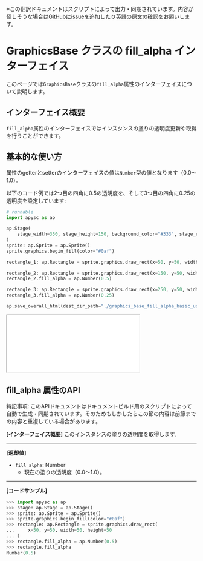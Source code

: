 <span class="inconspicuous-txt">※この翻訳ドキュメントはスクリプトによって出力・同期されています。内容が怪しそうな場合は<a href="https://github.com/simon-ritchie/apysc/issues" target="_blank">GitHubにissue</a>を追加したり[英語の原文](https://simon-ritchie.github.io/apysc/en/graphics_base_fill_alpha.html)の確認をお願いします。</span>

# GraphicsBase クラスの fill_alpha インターフェイス

このページでは`GraphicsBase`クラスの`fill_alpha`属性のインターフェイスについて説明します。

## インターフェイス概要

`fill_alpha`属性のインターフェイスではインスタンスの塗りの透明度更新や取得を行うことができます。

## 基本的な使い方

属性のgetterとsetterのインターフェイスの値は`Number`型の値となります（0.0～1.0）。

以下のコード例では2つ目の四角に0.5の透明度を、そして3つ目の四角に0.25の透明度を設定しています:

```py
# runnable
import apysc as ap

ap.Stage(
    stage_width=350, stage_height=150, background_color="#333", stage_elem_id="stage"
)
sprite: ap.Sprite = ap.Sprite()
sprite.graphics.begin_fill(color="#0af")

rectangle_1: ap.Rectangle = sprite.graphics.draw_rect(x=50, y=50, width=50, height=50)

rectangle_2: ap.Rectangle = sprite.graphics.draw_rect(x=150, y=50, width=50, height=50)
rectangle_2.fill_alpha = ap.Number(0.5)

rectangle_3: ap.Rectangle = sprite.graphics.draw_rect(x=250, y=50, width=50, height=50)
rectangle_3.fill_alpha = ap.Number(0.25)

ap.save_overall_html(dest_dir_path="./graphics_base_fill_alpha_basic_usage/")
```

<iframe src="static/graphics_base_fill_alpha_basic_usage/index.html" width="350" height="150"></iframe>

## fill_alpha 属性のAPI

<span class="inconspicuous-txt">特記事項: このAPIドキュメントはドキュメントビルド用のスクリプトによって自動で生成・同期されています。そのためもしかしたらこの節の内容は前節までの内容と重複している場合があります。</span>

**[インターフェイス概要]** このインスタンスの塗りの透明度を取得します。<hr>

**[返却値]**

- `fill_alpha`: Number
  - 現在の塗りの透明度（0.0～1.0）。

<hr>

**[コードサンプル]**

```py
>>> import apysc as ap
>>> stage: ap.Stage = ap.Stage()
>>> sprite: ap.Sprite = ap.Sprite()
>>> sprite.graphics.begin_fill(color="#0af")
>>> rectangle: ap.Rectangle = sprite.graphics.draw_rect(
...     x=50, y=50, width=50, height=50
... )
>>> rectangle.fill_alpha = ap.Number(0.5)
>>> rectangle.fill_alpha
Number(0.5)
```